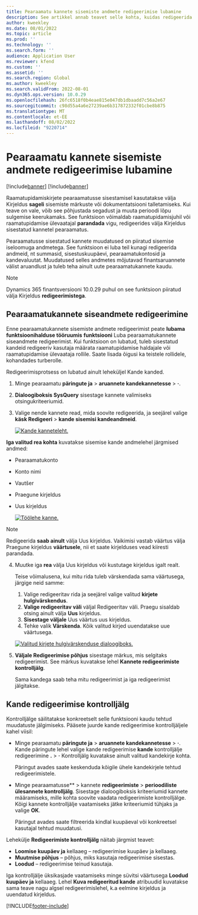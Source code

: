```yaml
---
title: Pearaamatu kannete sisemiste andmete redigeerimise lubamine
description: See artikkel annab teavet selle kohta, kuidas redigeerida pearaamatukannete siseandmeid.
author: kweekley
ms.date: 08/01/2022
ms.topic: article
ms.prod: ''
ms.technology: ''
ms.search.form: ''
audience: Application User
ms.reviewer: kfend
ms.custom: ''
ms.assetid: ''
ms.search.region: Global
ms.author: kweekley
ms.search.validFrom: 2022-08-01
ms.dyn365.ops.version: 10.0.29
ms.openlocfilehash: 26fc6518f0b4eae815e047db1dbaadd7c56a2e67
ms.sourcegitcommit: c98d55a4a6e27239ae6b317872332f01cbe8b875
ms.translationtype: MT
ms.contentlocale: et-EE
ms.lasthandoff: 08/02/2022
ms.locfileid: "9220714"
---
```

# <a name="allow-edits-to-internal-data-on-general-ledger-vouchers"></a>Pearaamatu kannete sisemiste andmete redigeerimise lubamine

[!include[banner](../includes/banner.md)]
[!include[banner](../includes/preview-banner.md)]


Raamatupidamiskirjete pearaamatusse sisestamisel kasutatakse välja Kirjeldus **sageli** sisemiste märkuste või dokumentatsiooni talletamiseks. Kui teave on vale, võib see põhjustada segadust ja muuta perioodi lõpu sulgemise keerukamaks. See funktsioon võimaldab raamatupidamisjuhil või raamatupidamise ülevaatajal **parandada** vigu, redigeerides välja Kirjeldus sisestatud kannetel pearaamatus.

Pearaamatusse sisestatud kannete muudatused on piiratud sisemise iseloomuga andmetega. See funktsioon ei luba teil kunagi redigeerida andmeid, nt summasid, sisestuskuupäevi, pearaamatukontosid ja kandevaluutat. Muudatused selles andmetes mõjutavad finantsaruannete välist aruandlust ja tuleb teha ainult uute pearaamatukannete kaudu.

> [!NOTE]
> Dynamics 365 finantsversiooni 10.0.29 puhul on see funktsioon piiratud välja Kirjeldus **redigeerimistega**.

## <a name="edit-internal-data-on-general-ledger-vouchers"></a>Pearaamatukannete siseandmete redigeerimine

Enne pearaamatukannete sisemiste andmete redigeerimist peate **lubama funktsioonihalduse tööruumis** **funktsiooni** Luba pearaamatukannete siseandmete redigeerimist.
Kui funktsioon on lubatud, tuleb sisestatud kandeid redigeeriv kasutaja määrata raamatupidamise haldajale või raamatupidamise ülevaataja rollile. Saate lisada õigusi ka teistele rollidele, kohandades turberolle.

Redigeerimisprotsess on lubatud ainult leheküljel Kande kanded.

1. Minge pearaamatu **päringute ja** > **aruannete kandekannetesse** > **·**.
2. **Dialoogiboksis SysQuery** sisestage kannete valimiseks otsingukriteeriumid.
3. Valige nende kannete read, mida soovite redigeerida, ja seejärel valige **käsk Redigeeri** > **kande sisemisi kandeandmeid**.

    [![Kande kanneteleht.](./media/voucher-transactions-page.png)](./media/voucher-transactions-page.png)
    
**Iga valitud rea kohta** kuvatakse sisemise kande andmelehel järgmised andmed:
  
  - Pearaamatukonto
  - Konto nimi
  - Vautšer
  - Praegune kirjeldus
  - Uus kirjeldus

    [![Töölehe kanne.](./media/edit-internal-voucher-data.png)](./media/edit-internal-voucher-data.png)
    
> [!NOTE]
> Redigeerida **saab ainult** välja Uus kirjeldus. Vaikimisi vastab väärtus välja Praegune kirjeldus **väärtusele**, nii et saate kirjelduses vead kiiresti parandada.

4. Muutke iga **rea** välja Uus kirjeldus või kustutage kirjeldus igalt realt.

   Teise võimalusena, kui mitu rida tuleb värskendada sama väärtusega, järgige neid samme:

      1. Valige redigeeritav rida ja seejärel valige valitud **kirjete hulgivärskendus**.
      2. **Valige redigeeritav väli** väljal Redigeeritav väli. Praegu sisaldab otsing ainult välja **Uus** kirjeldus.
      3. **Sisestage väljale** Uus väärtus uus kirjeldus.
      4. Tehke valik **Värskenda**. Kõik valitud kirjed uuendatakse uue väärtusega.

      [![Valitud kirjete hulgivärskenduse dialoogiboks.](./media/bulk-update-selected-records.png)](./media/bulk-update-selected-records.png)
    
5. **Väljale Redigeerimise põhjus** sisestage märkus, mis selgitaks redigeerimist. See märkus kuvatakse lehel **Kannete redigeerimiste kontrolljälg**.

   Sama kandega saab teha mitu redigeerimist ja iga redigeerimist jälgitakse.

## <a name="audit-trail-of-voucher-edits"></a>Kande redigeerimise kontrolljälg

Kontrolljälge säilitatakse konkreetselt selle funktsiooni kaudu tehtud muudatuste jälgimiseks. Pääsete juurde kande redigeerimise kontrolljäljele kahel viisil:

  - Minge pearaamatu **päringute ja** > **aruannete kandekannetesse** > **·**. Kande päringute lehel valige kande redigeerimise **kande** kontrolljälje redigeerimine **.** > **·** Kontrolljälg kuvatakse ainult valitud kandekirje kohta. 
   
    Päringut avades saate keskenduda kõigile ühele kandekirjele tehtud redigeerimistele.
  
  - Minge pearaamatusse** > kannete **redigeerimiste** > **perioodiliste ülesannete kontrolljälg**. Sisestage dialoogiboksis kriteeriumid kannete määramiseks, mille kohta soovite vaadata redigeerimiste kontrolljälge. Kõigi kannete kontrolljälje vaatamiseks jätke kriteeriumid tühjaks ja valige **OK**. 
    
    Päringut avades saate filtreerida kindlal kuupäeval või konkreetsel kasutajal tehtud muudatusi.

Lehekülje **Redigeerimiste kontrolljälg** näitab järgmist teavet:

- **Loomise kuupäev ja** kellaaeg – redigeerimise kuupäev ja kellaaeg.
- **Muutmise põhjus** – põhjus, miks kasutaja redigeerimise sisestas.
- **Loodud** – redigeerimise teinud kasutaja.

Iga kontrolljälje üksikasjade vaatamiseks minge süvitsi väärtusega **Loodud kuupäev ja** kellaaeg. Lehel **Kuva redigeeritud kande** atribuudid kuvatakse sama teave nagu algsel redigeerimislehel, k.a eelmine kirjeldus ja uuendatud kirjeldus.


[!INCLUDE[footer-include](../../includes/footer-banner.md)]
